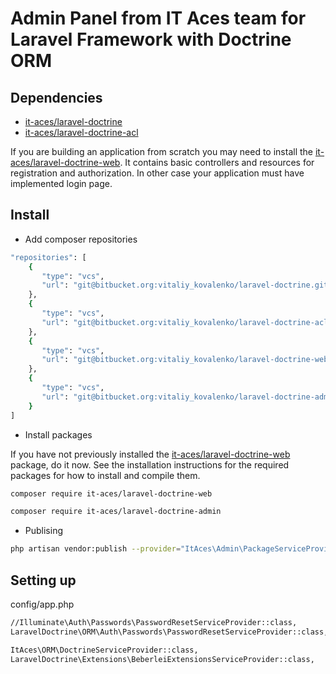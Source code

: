 # Admin Panel from IT Aces team for Laravel Framework with Doctrine ORM

## Dependencies

 * [it-aces/laravel-doctrine](https://bitbucket.org/vitaliy_kovalenko/laravel-doctrine/src/master/)
 * [it-aces/laravel-doctrine-acl](https://bitbucket.org/vitaliy_kovalenko/laravel-doctrine-acl/src/master/)

If you are building an application from scratch you may need to install the [it-aces/laravel-doctrine-web](https://bitbucket.org/vitaliy_kovalenko/laravel-doctrine-web/src/master/). It contains basic controllers and resources for registration and authorization. In other case your application must have implemented login page.

## Install

* Add composer repositories

```BASH
"repositories": [
	{
       "type": "vcs",
       "url": "git@bitbucket.org:vitaliy_kovalenko/laravel-doctrine.git"
    },
    {
       "type": "vcs",
       "url": "git@bitbucket.org:vitaliy_kovalenko/laravel-doctrine-acl.git"
    },
    {
       "type": "vcs",
       "url": "git@bitbucket.org:vitaliy_kovalenko/laravel-doctrine-web.git"
    },
    {
       "type": "vcs",
       "url": "git@bitbucket.org:vitaliy_kovalenko/laravel-doctrine-admin.git"
    }
]
```

* Install packages

If you have not previously installed the [it-aces/laravel-doctrine-web](https://bitbucket.org/vitaliy_kovalenko/laravel-doctrine-web/src/master/) package, do it now. See the installation instructions for the required packages for how to install and compile them.

```BASH
composer require it-aces/laravel-doctrine-web
```

```BASH
composer require it-aces/laravel-doctrine-admin
```

* Publising

```BASH
php artisan vendor:publish --provider="ItAces\Admin\PackageServiceProvider"
```

## Setting up

config/app.php

```BASH
//Illuminate\Auth\Passwords\PasswordResetServiceProvider::class,
LaravelDoctrine\ORM\Auth\Passwords\PasswordResetServiceProvider::class,
```

```BASH
ItAces\ORM\DoctrineServiceProvider::class,
LaravelDoctrine\Extensions\BeberleiExtensionsServiceProvider::class,
```



